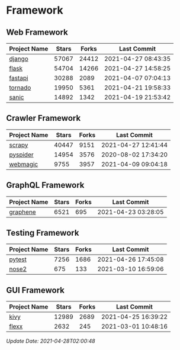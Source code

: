 # Framework

## Web Framework
| Project Name | Stars | Forks | Last Commit |
| ------------ | ----- | ----- | ----------- |
| [django](https://github.com/django/django) | 57067 | 24412 | 2021-04-27 08:43:35 |
| [flask](https://github.com/pallets/flask) | 54704 | 14266 | 2021-04-27 14:58:25 |
| [fastapi](https://github.com/tiangolo/fastapi) | 30288 | 2089 | 2021-04-07 07:04:13 |
| [tornado](https://github.com/tornadoweb/tornado) | 19950 | 5361 | 2021-04-21 19:58:33 |
| [sanic](https://github.com/sanic-org/sanic) | 14892 | 1342 | 2021-04-19 21:53:42 |

## Crawler Framework
| Project Name | Stars | Forks | Last Commit |
| ------------ | ----- | ----- | ----------- |
| [scrapy](https://github.com/scrapy/scrapy) | 40447 | 9151 | 2021-04-27 12:41:44 |
| [pyspider](https://github.com/binux/pyspider) | 14954 | 3576 | 2020-08-02 17:34:20 |
| [webmagic](https://github.com/code4craft/webmagic) | 9755 | 3957 | 2021-04-09 09:04:18 |

## GraphQL Framework
| Project Name | Stars | Forks | Last Commit |
| ------------ | ----- | ----- | ----------- |
| [graphene](https://github.com/graphql-python/graphene) | 6521 | 695 | 2021-04-23 03:28:05 |

## Testing Framework
| Project Name | Stars | Forks | Last Commit |
| ------------ | ----- | ----- | ----------- |
| [pytest](https://github.com/pytest-dev/pytest) | 7256 | 1686 | 2021-04-26 17:45:08 |
| [nose2](https://github.com/nose-devs/nose2) | 675 | 133 | 2021-03-10 16:59:06 |

## GUI Framework
| Project Name | Stars | Forks | Last Commit |
| ------------ | ----- | ----- | ----------- |
| [kivy](https://github.com/kivy/kivy) | 12989 | 2689 | 2021-04-25 16:39:22 |
| [flexx](https://github.com/flexxui/flexx) | 2632 | 245 | 2021-03-01 10:48:16 |

*Update Date: 2021-04-28T02:00:48*